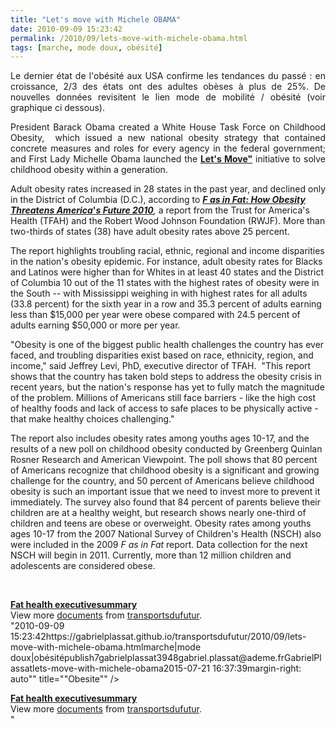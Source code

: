```yaml
---
title: "Let's move with Michele OBAMA"
date: 2010-09-09 15:23:42
permalink: /2010/09/lets-move-with-michele-obama.html
tags: [marche, mode doux, obésité]
---
```


<p style="text-align: justify">Le dernier état de l'obésité aux USA confirme les tendances du passé : en croissance, 2/3 des états ont des adultes obèses à plus de 25%. De nouvelles données revisitent le lien mode de mobilité / obésité (voir graphique ci dessous).</p> <p style="text-align: justify">President Barack Obama created a White House Task Force on Childhood Obesity,  which issued a new national obesity strategy that contained concrete measures and roles for every agency in the federal government; and First Lady Michelle Obama launched the <strong><a href="http://www.letsmove.gov/activefamilies.php" target="_blank">Let's Move"</a></strong> initiative to solve childhood obesity within a generation.</p> <p style=""text-align: justify"">Adult obesity rates increased in 28 states in the past year, and declined only in the District of Columbia (D.C.), according to <strong><a href=""http://healthyamericans.org/reports/obesity2010/"" target=""_blank""><em>F as in Fat: How Obesity Threatens America</em>'</a></strong><em><strong><a href=""http://healthyamericans.org/reports/obesity2010/"" target=""_blank"">s Future 2010</a></strong>, </em>a report from the Trust for America's Health (TFAH) and the Robert Wood Johnson Foundation (RWJF). More than two-thirds of states (38) have adult obesity rates above 25 percent.</p> <p style=""text-align: justify""> </p>  <!--more-->   <p style=""text-align: justify"">The report highlights troubling racial, ethnic, regional and income disparities in the nation's obesity epidemic. For instance, adult obesity rates for Blacks and Latinos were higher than for Whites in at least 40 states and the District of Columbia 10 out of the 11 states with the highest rates of obesity were in the South -- with Mississippi weighing in with highest rates for all adults (33.8 percent) for the sixth year in a row and 35.3 percent of adults earning less than $15,000 per year were obese compared with 24.5 percent of adults earning $50,000 or more per year.</p> <p style=""text-align: justify"">"Obesity is one of the biggest public health challenges the country has ever faced, and troubling disparities exist based on race, ethnicity, region, and income," said Jeffrey Levi, PhD, executive director of TFAH.  "This report shows that the country has taken bold steps to address the obesity crisis in recent years, but the nation's response has yet to fully match the magnitude of the problem. Millions of Americans still face barriers - like the high cost of healthy foods and lack of access to safe places to be physically active - that make healthy choices challenging." </p> <p style=""text-align: justify"">The report also includes obesity rates among youths ages 10-17, and the results of a new poll on childhood obesity conducted by Greenberg Quinlan Rosner Research and American Viewpoint. The poll shows that 80 percent of Americans recognize that childhood obesity is a significant and growing challenge for the country, and 50 percent of Americans believe childhood obesity is such an important issue that we need to invest more to prevent it immediately. The survey also found that 84 percent of parents believe their children are at a healthy weight, but research shows nearly one-third of children and teens are obese or overweight. Obesity rates among youths ages 10-17 from the 2007 National Survey of Children's Health (NSCH) also were included in the 2009 <em>F as in Fat </em>report. Data collection for the next NSCH will begin in 2011. Currently, more than 12 million children and adolescents are considered obese.</p> <p style=""text-align: justify""><a href="https://gabrielplassat.github.io/transportsdufutur/wp-content/uploads/sites/6/old/6a0120a66d2ad4970b0134872880e4970c-800wi.jpg"" rel=""lightbox""><img alt=""Obesite"" border=""0"" class=""asset  asset-image at-xid-6a0120a66d2ad4970b0134872880e4970c image-full"" src=""/wp-content/uploads/sites/6/old/6a0120a66d2ad4970b0134872880e4970c-800wi.jpg"" style=""margin-left: automargin-right: auto"" title=""Obesite"" /></a> </p> <div id=""__ss_5163806"" style=""width: 477px""><strong style=""margin: 12px 0 4px""><a href=""http://www.slideshare.net/transportsdufutur/fat-health-executivesummary"" title=""Fat health executivesummary"">Fat health executivesummary</a></strong>        <div style=""padding: 5px 0 12px"">View more <a href=""http://www.slideshare.net/"">documents</a> from <a href=""http://www.slideshare.net/transportsdufutur"">transportsdufutur</a>.</div> </div>"2010-09-09 15:23:42https://gabrielplassat.github.io/transportsdufutur/2010/09/lets-move-with-michele-obama.htmlmarche|mode doux|obésitépublish7gabrielplassat3948gabriel.plassat@ademe.frGabrielPlassatlets-move-with-michele-obama2015-07-21 16:37:39margin-right: auto"" title=""Obesite"" /></a> </p> <div id=""__ss_5163806"" style=""width: 477px""><strong style=""margin: 12px 0 4px""><a href=""http://www.slideshare.net/transportsdufutur/fat-health-executivesummary"" title=""Fat health executivesummary"">Fat health executivesummary</a></strong>        <div style=""padding: 5px 0 12px"">View more <a href=""http://www.slideshare.net/"">documents</a> from <a href=""http://www.slideshare.net/transportsdufutur"">transportsdufutur</a>.</div> </div>"
